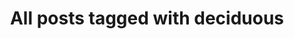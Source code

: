 ---
layout: tag
title: "All posts tagged with deciduous"
permalink: /weblog/tags/deciduous/
taxonomy: deciduous
---